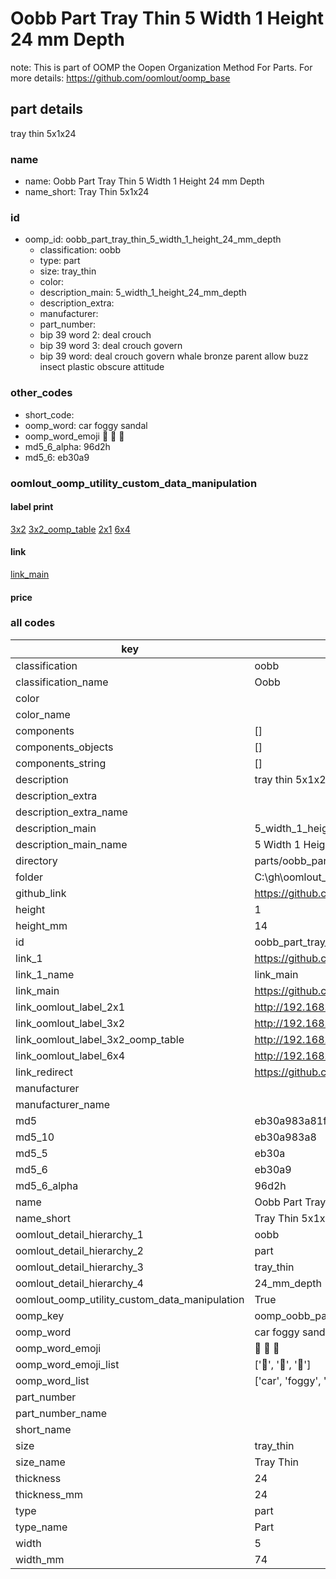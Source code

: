 # Oobb Part Tray Thin 5 Width 1 Height 24 mm Depth  

note: This is part of OOMP the Oopen Organization Method For Parts. For more details: https://github.com/oomlout/oomp_base

##  part details
  



tray thin 5x1x24



### name
* name: Oobb Part Tray Thin 5 Width 1 Height 24 mm Depth
* name_short: Tray Thin 5x1x24 
### id
* oomp_id: oobb_part_tray_thin_5_width_1_height_24_mm_depth
  * classification: oobb
  * type: part
  * size: tray_thin
  * color: 
  * description_main: 5_width_1_height_24_mm_depth
  * description_extra: 
  * manufacturer: 
  * part_number: 
  * bip 39 word 2: deal crouch
  * bip 39 word 3: deal crouch govern
  * bip 39 word: deal crouch govern whale bronze parent allow buzz insect plastic obscure attitude

### other_codes
* short_code: 
* oomp_word: car foggy sandal
* oomp_word_emoji :car: :foggy: :sandal:
* md5_6_alpha: 96d2h
* md5_6: eb30a9






### oomlout_oomp_utility_custom_data_manipulation
#### label print
[3x2](http://192.168.1.245:1112/?label=oomp%2096d2h)
[3x2_oomp_table](http://192.168.1.108:1112/?label=oomp%2096d2h)
[2x1](http://192.168.1.242:1112/?label=oomp%2096d2h)
[6x4](http://192.168.1.55:1112/?label=oomp%2096d2h)    

#### link

[link_main](https://github.com/oomlout/oomlout_oobb_version_4_generated_parts/tree/main/navigation_oomp/oobb/part/tray_thin/5_width_1_height_24_mm_depth/part)                              

#### price







### all codes 
| key | value |  
| --- | --- |  
| classification | oobb |  
| classification_name | Oobb |  
| color |  |  
| color_name |  |  
| components | [] |  
| components_objects | [] |  
| components_string | [] |  
| description | tray thin 5x1x24 |  
| description_extra |  |  
| description_extra_name |  |  
| description_main | 5_width_1_height_24_mm_depth |  
| description_main_name | 5 Width 1 Height 24 mm Depth |  
| directory | parts/oobb_part_tray_thin_5_width_1_height_24_mm_depth |  
| folder | C:\gh\oomlout_oobb_version_4_generated_parts\parts\oobb_part_tray_thin_5_width_1_height_24_mm_depth |  
| github_link | https://github.com/oomlout/oomlout_oomp_part_src/tree/main/parts/oobb_part_tray_thin_5_width_1_height_24_mm_depth |  
| height | 1 |  
| height_mm | 14 |  
| id | oobb_part_tray_thin_5_width_1_height_24_mm_depth |  
| link_1 | https://github.com/oomlout/oomlout_oobb_version_4_generated_parts/tree/main/navigation_oomp/oobb/part/tray_thin/5_width_1_height_24_mm_depth/part |  
| link_1_name | link_main |  
| link_main | https://github.com/oomlout/oomlout_oobb_version_4_generated_parts/tree/main/navigation_oomp/oobb/part/tray_thin/5_width_1_height_24_mm_depth/part |  
| link_oomlout_label_2x1 | http://192.168.1.242:1112/?label=oomp%2096d2h |  
| link_oomlout_label_3x2 | http://192.168.1.245:1112/?label=oomp%2096d2h |  
| link_oomlout_label_3x2_oomp_table | http://192.168.1.108:1112/?label=oomp%2096d2h |  
| link_oomlout_label_6x4 | http://192.168.1.55:1112/?label=oomp%2096d2h |  
| link_redirect | https://github.com/oomlout/oomlout_oobb_version_4_generated_parts/tree/main/parts/oobb_tray_thin_05_01_24 |  
| manufacturer |  |  
| manufacturer_name |  |  
| md5 | eb30a983a81f80d6808e5f9aca0d09c1 |  
| md5_10 | eb30a983a8 |  
| md5_5 | eb30a |  
| md5_6 | eb30a9 |  
| md5_6_alpha | 96d2h |  
| name | Oobb Part Tray Thin 5 Width 1 Height 24 mm Depth |  
| name_short | Tray Thin 5x1x24  |  
| oomlout_detail_hierarchy_1 | oobb |  
| oomlout_detail_hierarchy_2 | part |  
| oomlout_detail_hierarchy_3 | tray_thin |  
| oomlout_detail_hierarchy_4 | 24_mm_depth |  
| oomlout_oomp_utility_custom_data_manipulation | True |  
| oomp_key | oomp_oobb_part_tray_thin_5_width_1_height_24_mm_depth |  
| oomp_word | car foggy sandal |  
| oomp_word_emoji | :car: :foggy: :sandal: |  
| oomp_word_emoji_list | [':car:', ':foggy:', ':sandal:'] |  
| oomp_word_list | ['car', 'foggy', 'sandal'] |  
| part_number |  |  
| part_number_name |  |  
| short_name |  |  
| size | tray_thin |  
| size_name | Tray Thin |  
| thickness | 24 |  
| thickness_mm | 24 |  
| type | part |  
| type_name | Part |  
| width | 5 |  
| width_mm | 74 |  
